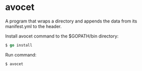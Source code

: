 # avocet
A program that wraps a directory and appends the data from its manifest.yml to the header.

Install avocet command to the $GOPATH/bin directory:
```go
$ go install
```
Run command:
```go
$ avocet
```